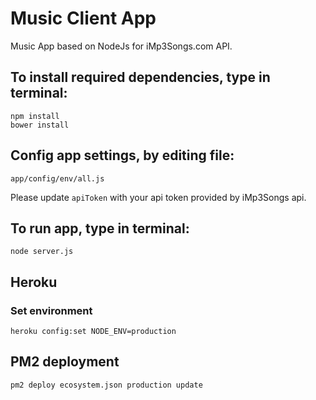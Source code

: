 # Music Client App

Music App based on NodeJs for iMp3Songs.com API.

## To install required dependencies, type in terminal:

    npm install
    bower install

## Config app settings, by editing file:

    app/config/env/all.js

Please update `apiToken` with your api token provided by iMp3Songs api.

## To run app, type in terminal:

    node server.js


## Heroku

### Set environment

    heroku config:set NODE_ENV=production
    
## PM2 deployment

    pm2 deploy ecosystem.json production update